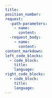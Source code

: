 ```yaml
---
title: 
position_number:
request:
  -path-parameters:
    - name:
      content:
  -request_body:
    - name:
      content:
content_markdown:
left_code_blocks:
  - code_block:
    title:
    language:
right_code_blocks:
  - code_block:
    title:
    language:
---
```

